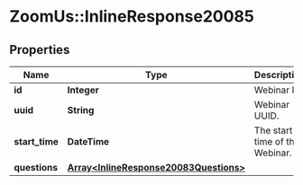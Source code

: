 # ZoomUs::InlineResponse20085

## Properties
Name | Type | Description | Notes
------------ | ------------- | ------------- | -------------
**id** | **Integer** | Webinar ID. | [optional] 
**uuid** | **String** | Webinar UUID. | [optional] 
**start_time** | **DateTime** | The start time of the Webinar. | [optional] 
**questions** | [**Array&lt;InlineResponse20083Questions&gt;**](InlineResponse20083Questions.md) |  | [optional] 


